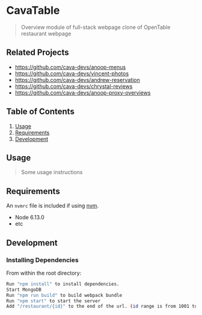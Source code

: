 # CavaTable

> Overview module of full-stack webpage clone of OpenTable restaurant webpage

## Related Projects

  - https://github.com/cava-devs/anoop-menus
  - https://github.com/cava-devs/vincent-photos
  - https://github.com/cava-devs/andrew-reservation
  - https://github.com/cava-devs/chrystal-reviews
  - https://github.com/cava-devs/anoop-proxy-overviews

## Table of Contents

1. [Usage](#Usage)
1. [Requirements](#requirements)
1. [Development](#development)

## Usage

> Some usage instructions

## Requirements

An `nvmrc` file is included if using [nvm](https://github.com/creationix/nvm).

- Node 6.13.0
- etc

## Development

### Installing Dependencies

From within the root directory:

```sh
Run "npm install" to install dependencies.
Start MongoDB
Run "npm run build" to build webpack bundle
Run "npm start" to start the server
Add "/restaurant/{id}" to the end of the url. (id range is from 1001 to 1100)
```

